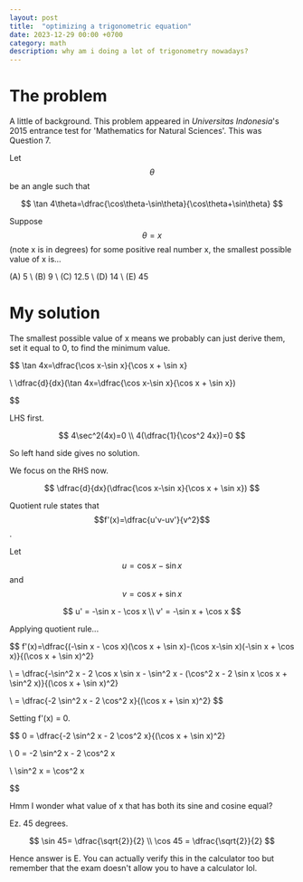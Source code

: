 ```yaml
---
layout: post
title:  "optimizing a trigonometric equation"
date: 2023-12-29 00:00 +0700
category: math
description: why am i doing a lot of trigonometry nowadays? 
---
```


# The problem

A little of background. This problem appeared in *Universitas Indonesia*'s 2015 entrance test for 
'Mathematics for Natural Sciences'. This was Question 7.

Let $$\theta$$ be an angle such that

$$
\tan 4\theta=\dfrac{\cos\theta-\sin\theta}{\cos\theta+\sin\theta}
$$

Suppose $$\theta=x$$ (note x is in degrees) for some positive real number x, the smallest possible value of x is...

(A) 5
\\
(B) 9
\\
(C) 12.5
\\
(D) 14
\\
(E) 45
# My solution

The smallest possible value of x means we probably can just derive them, set it equal to 0, to find the minimum value.

$$
\tan 4x=\dfrac{\cos x-\sin x}{\cos x + \sin x}

\\ \dfrac{d}{dx}(\tan 4x=\dfrac{\cos x-\sin x}{\cos x + \sin x})

$$

LHS first.

$$
4\sec^2(4x)=0
\\ 4(\dfrac{1}{\cos^2 4x})=0
$$

So left hand side gives no solution.

We focus on the RHS now.

$$
\dfrac{d}{dx}(\dfrac{\cos x-\sin x}{\cos x + \sin x})
$$

Quotient rule states that $$f'(x)=\dfrac{u'v-uv'}{v^2}$$.

Let $$u=\cos x-\sin x$$ and $$v=\cos x + \sin x$$

$$
u' = -\sin x - \cos x
\\ v' = -\sin x + \cos x
$$

Applying quotient rule...


$$
f'(x)=\dfrac{(-\sin x - \cos x)(\cos x + \sin x)-(\cos x-\sin x)(-\sin x + \cos x)}{(\cos x + \sin x)^2}

\\ = \dfrac{-\sin^2 x - 2 \cos x \sin x - \sin^2 x - (\cos^2 x - 2 \sin x \cos x + \sin^2 x)}{(\cos x + \sin x)^2}

\\ = \dfrac{-2 \sin^2 x - 2 \cos^2 x}{(\cos x + \sin x)^2}
$$

Setting f'(x) = 0.

$$
0 = \dfrac{-2 \sin^2 x - 2 \cos^2 x}{(\cos x + \sin x)^2}

\\ 0 = -2 \sin^2 x - 2 \cos^2 x

\\ \sin^2 x = \cos^2 x

$$

Hmm I wonder what value of x that has both its sine and cosine equal?

Ez. 45 degrees.

$$
\sin 45= \dfrac{\sqrt{2}}{2}
\\ \cos 45 = \dfrac{\sqrt{2}}{2}
$$

Hence answer is E. You can actually verify this in the calculator too but remember that the exam doesn't allow you to have a calculator lol.



